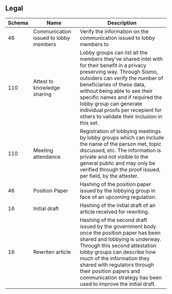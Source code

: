 ##  Legal

<table>
    <th>Schema</th>
    <th>Name</th>
    <th>Description</th>
    <tbody>
        <tr>
            <td>
                46
            </td>
            <td>
               Communication issued to lobby members
            </td>
            <td>    
             Verify the information on the communication issued to lobby members to 
            </td>
        </tr>
        <tr>
            <td>
               110
                </a>
            </td>
            <td>
                Attest to knowledge sharing
            </td>
            <td>    
                Lobby groups can list all the members they've shared intel with for their benefit in a privacy preserving way. Through Sismo, outsiders can verify the number of beneficiaries of these data, without being able to see their specific names and if required the lobby group can generate individual proofs per recepient for others to validate their inclusion in this set. 
            </td>
        </tr>
        <tr>
            <td>
                110
            </td>
            <td>
Meeting attendance             </td>
            <td>    
              Registration of lobbying meetings by lobby groups which can include the name of the person met, topic discussed, etc. The information is private and not visible to the general public and may only be verified through the proof issued, per field, by the attester.  
            </td>
              <tr>
            <td>
               46
                </a>
            </td>
            <td>
                Position Paper
            </td>
            <td>    
                Hashing of the position paper issued by the lobbying group in face of an upcoming regulation. 
            </td>
        </tr>
 <tr>
            <td>
                <a>
               16
                </a>
            </td>
            <td>
Initial draft            </td>
            <td>    
                Hashing of the initial draft of an article received for rewriting. 
            </td>
 </tr>
     <tr>
    <td>
            <a>
               16
                </a>
            </td>
            <td>
Rewriten article            </td>
            <td>    
                Hashing of the second draft issued by the government body once the position paper has been shared and lobbying is underway. Through this second attestation lobby groups can describe how much of the information they shared with regulators through their position papers and communication strategy has been used to improve the initial draft. 
            </td>
        </tr>

    

</table>
